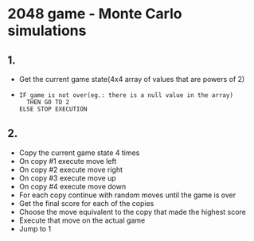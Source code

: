 # 2048 game - Monte Carlo simulations

## 1. 
- Get the current game state(4x4 array of values that are powers of 2)
- 
    ```
    IF game is not over(eg.: there is a null value in the array)
      THEN GO TO 2
    ELSE STOP EXECUTION

## 2. 
- Copy the current game state 4 times
- On copy #1 execute move left
- On copy #2 execute move right
- On copy #3 execute move up 
- On copy #4 execute move down
- For each copy continue with random moves until the game is over
- Get the final score for each of the copies
- Choose the move equivalent to the copy that made the highest score
- Execute that move on the actual game
- Jump to 1